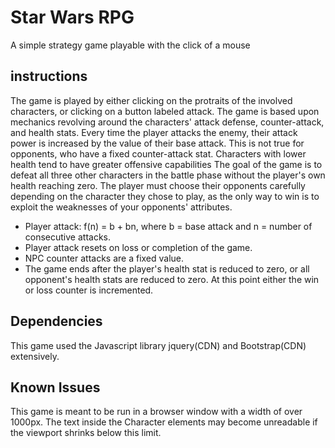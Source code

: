 # Star Wars RPG

A simple strategy game playable with the click of a mouse

## instructions

The game is played by either clicking on the protraits of the involved characters, or clicking on a button labeled attack.
The game is based upon mechanics revolving around the characters' attack defense, counter-attack, and health stats. Every time the player attacks the enemy, their attack power is increased by the value of their base attack. This is not true for opponents, who have a fixed counter-attack stat. Characters with lower health tend to have greater offensive capabilities The goal of the game is to defeat all three other characters in the battle phase without the player's own health reaching zero.
The player must choose their opponents carefully depending on the character they chose to play, as the only way to win is to exploit the weaknesses of your opponents' attributes. 

- Player attack: f(n) = b + bn, where b = base attack and n = number of consecutive attacks.
- Player attack resets on loss or completion of the game.
- NPC counter attacks are a fixed value.  
- The game ends after the player's health stat is reduced to zero, or all opponent's health stats are reduced to zero. At this point either the win or loss counter is incremented.

## Dependencies

This game used the Javascript library jquery(CDN) and Bootstrap(CDN) extensively.

## Known Issues

This game is meant to be run in a browser window with a width of over 1000px. The text inside the Character elements may become unreadable if the viewport shrinks below this limit.